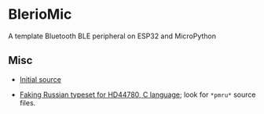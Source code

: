 # BlerioMic

A template Bluetooth BLE peripheral on ESP32 and MicroPython

## Misc

- [Initial source](https://techtotinker.com/2021/08/025-esp32-micropython-esp32-bluetooth-low-energy/)

- [Faking Russian typeset for HD44780, C language](https://github.com/Tyrn/galvanix); look for `*pmru*` source files.
